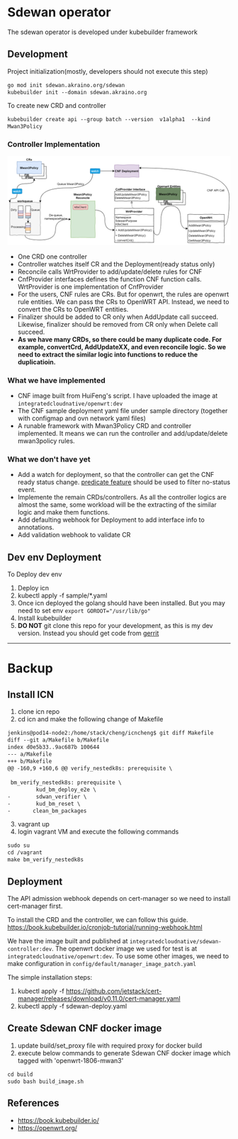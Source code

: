 # Sdewan operator

The sdewan operator is developed under kubebuilder framework

## Development

Project initialization(mostly, developers should not execute this step)
```
go mod init sdewan.akraino.org/sdewan
kubebuilder init --domain sdewan.akraino.org
```

To create new CRD and controller
```
kubebuilder create api --group batch --version  v1alpha1  --kind  Mwan3Policy
```

### Controller Implementation

![sdewan_dev](diagrams/sdewan_dev.png)

- One CRD one controller
- Controller watches itself CR and the Deployment(ready status only)
- Reconcile calls WrtProvider to add/update/delete rules for CNF
- CnfProvider interfaces defines the function CNF function calls. WrtProvider is one implementation of CnfProvider
- For the users, CNF rules are CRs. But for openwrt, the rules are openwrt rule entities. We can pass the CRs to OpenWRT API. Instead, we need to convert the CRs to OpenWRT entities.
- Finalizer should be added to CR only when AddUpdate call succeed. Likewise, finalizer should be removed from CR only when Delete call succeed.
- **As we have many CRDs, so there could be many duplicate code. For example, convertCrd, AddUpdateXX, and even reconcile logic. So we need to extract the similar logic into functions to reduce the duplicatioin.**

### What we have implemented

- CNF image built from HuiFeng's script. I have uploaded the image at `integratedcloudnative/openwrt:dev`
- The CNF sample deployment yaml file under sample directory (together with configmap and ovn network yaml files)
- A runable framework with Mwan3Policy CRD and controller implemented. It means we can run the controller and add/update/delete mwan3policy rules.

### What we don't have yet

- Add a watch for deployment, so that the controller can get the CNF ready status change. [predicate feature](https://godoc.org/sigs.k8s.io/controller-runtime/pkg/predicate#example-Funcs) should be used to filter no-status event.
- Implemente the remain CRDs/controllers. As all the controller logics are almost the same, some workload will be the extracting of the similar logic and make them functions.
- Add defaulting webhook for Deployment to add interface info to annotations.
- Add validation webhook to validate CR



## Dev env Deployment

To Deploy dev env
1. Deploy icn
2. kubectl apply -f sample/*.yaml
3. Once icn deployed the golang should have been installed. But you may need to set env `export GOROOT="/usr/lib/go"`
4. Install kubebuilder
5. **DO NOT** git clone this repo for your development, as this is my dev version. Instead you should get code from [gerrit](https://gerrit.akraino.org/r/admin/repos/icn/sdwan)

-----
# Backup

## Install ICN

1. clone icn repo
2. cd icn and make the following change of Makefile
  ```
  jenkins@pod14-node2:/home/stack/cheng/icncheng$ git diff Makefile
  diff --git a/Makefile b/Makefile
  index d0e5b33..9ac687b 100644
  --- a/Makefile
  +++ b/Makefile
  @@ -160,9 +160,6 @@ verify_nestedk8s: prerequisite \
  
   bm_verify_nestedk8s: prerequisite \
           kud_bm_deploy_e2e \
  -        sdwan_verifier \
  -        kud_bm_reset \
  -       clean_bm_packages
  ```
3. vagrant up
4. login vagrant VM and execute the following commands
  ```
  sudo su
  cd /vagrant
  make bm_verify_nestedk8s
  ```

## Deployment

The API admission webhook depends on cert-manager so we need to install cert-manager first.

To install the CRD and the controller, we can follow this guide.
https://book.kubebuilder.io/cronjob-tutorial/running-webhook.html

We have the image built and published at `integratedcloudnative/sdewan-controller:dev`. The openwrt
docker image we used for test is at `integratedcloudnative/openwrt:dev`. To use some other images,
we need to make configuration in `config/default/manager_image_patch.yaml`

The simple installation steps:
1. kubectl apply -f https://github.com/jetstack/cert-manager/releases/download/v0.11.0/cert-manager.yaml
2. kubectl apply -f sdewan-deploy.yaml

## Create Sdewan CNF docker image
1. update build/set_proxy file with required proxy for docker build
2. execute below commands to generate Sdewan CNF docker image which tagged with 'openwrt-1806-mwan3'
```
cd build
sudo bash build_image.sh
```


## References

- https://book.kubebuilder.io/
- https://openwrt.org/
